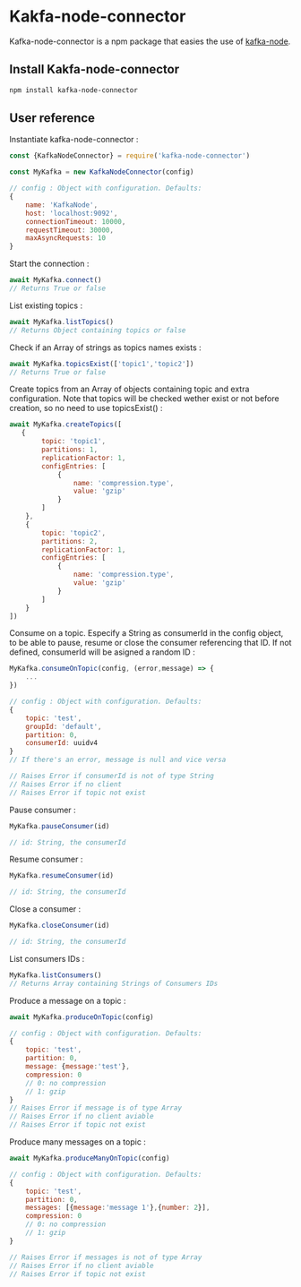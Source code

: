 Kakfa-node-connector
====================

Kafka-node-connector is a npm package that easies the use of [kafka-node](https://www.npmjs.com/package/kafka-node).

## Install Kakfa-node-connector
```bash
npm install kafka-node-connector
```

## User reference

Instantiate kafka-node-connector :

```javascript
const {KafkaNodeConnector} = require('kafka-node-connector')

const MyKafka = new KafkaNodeConnector(config)

// config : Object with configuration. Defaults:
{
    name: 'KafkaNode',
    host: 'localhost:9092',
    connectionTimeout: 10000,
    requestTimeout: 30000,
    maxAsyncRequests: 10
}
```

Start the connection :
```javascript
await MyKafka.connect()
// Returns True or false
```

List existing topics :
```javascript
await MyKafka.listTopics()
// Returns Object containing topics or false
```

Check if an Array of strings as topics names exists :
```javascript
await MyKafka.topicsExist(['topic1','topic2'])
// Returns True or false
```

Create topics from an Array of objects containing topic and extra configuration.
Note that topics will be checked wether exist or not before creation, so no need to use topicsExist() :
```javascript
await MyKafka.createTopics([
   {
        topic: 'topic1',
        partitions: 1,
        replicationFactor: 1,
        configEntries: [
            {
                name: 'compression.type',
                value: 'gzip'
            }
        ]
    },
    {
        topic: 'topic2',
        partitions: 2,
        replicationFactor: 1,
        configEntries: [
            {
                name: 'compression.type',
                value: 'gzip'
            }
        ]
    }
])
```

Consume on a topic. Especify a String as consumerId in the config object, to be able to pause, resume or close the consumer referencing that ID. If not defined, consumerId will be asigned a random ID :
```javascript
MyKafka.consumeOnTopic(config, (error,message) => {
    ...
})

// config : Object with configuration. Defaults:
{
    topic: 'test',
    groupId: 'default',
    partition: 0,
    consumerId: uuidv4
}
// If there's an error, message is null and vice versa

// Raises Error if consumerId is not of type String
// Raises Error if no client
// Raises Error if topic not exist
```

Pause consumer :
```javascript
MyKafka.pauseConsumer(id)

// id: String, the consumerId
```

Resume consumer :
```javascript
MyKafka.resumeConsumer(id)

// id: String, the consumerId
```

Close a consumer :
```javascript
MyKafka.closeConsumer(id)

// id: String, the consumerId
```

List consumers IDs :
```javascript
MyKafka.listConsumers()
// Returns Array containing Strings of Consumers IDs
```

Produce a message on a topic :
```javascript
await MyKafka.produceOnTopic(config)

// config : Object with configuration. Defaults:
{
    topic: 'test',
    partition: 0,
    message: {message:'test'},
    compression: 0
    // 0: no compression
    // 1: gzip
}
// Raises Error if message is of type Array
// Raises Error if no client aviable
// Raises Error if topic not exist
```

Produce many messages on a topic :
```javascript
await MyKafka.produceManyOnTopic(config)

// config : Object with configuration. Defaults:
{
    topic: 'test',
    partition: 0,
    messages: [{message:'message 1'},{number: 2}],
    compression: 0
    // 0: no compression
    // 1: gzip
}

// Raises Error if messages is not of type Array
// Raises Error if no client aviable
// Raises Error if topic not exist
```